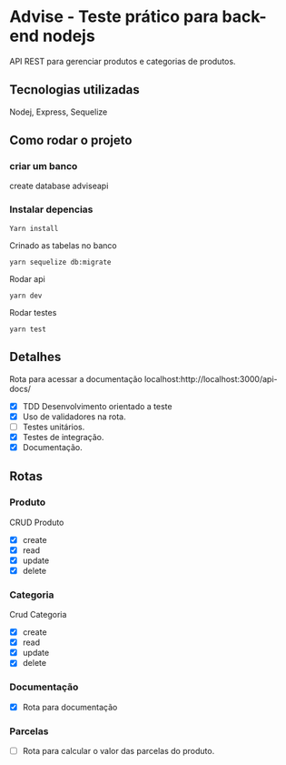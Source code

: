 # Advise - Teste prático para back-end nodejs

API REST para gerenciar produtos e categorias de produtos. 

## Tecnologias utilizadas
Nodej, Express, Sequelize

## Como rodar o projeto
### criar um banco
create database adviseapi
### Instalar depencias

    Yarn install

Crinado as tabelas no banco

    yarn sequelize db:migrate

Rodar api

    yarn dev

Rodar testes

    yarn test
    
## Detalhes

Rota para acessar a documentação localhost:http://localhost:3000/api-docs/

- [x] TDD Desenvolvimento orientado a teste
- [x] Uso de validadores na rota.
- [ ] Testes unitários.
- [x] Testes de integração.
- [x] Documentação.
 
## Rotas

### Produto
CRUD Produto
- [x] create
- [x] read
- [x] update
- [x] delete

### Categoria
Crud Categoria
- [x] create
- [x] read
- [x] update
- [x] delete

### Documentação
- [x] Rota para documentação
### Parcelas 
- [ ] Rota para calcular o valor das parcelas do produto.
